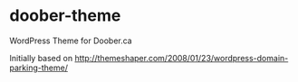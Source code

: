 doober-theme
============

WordPress Theme for Doober.ca

Initially based on http://themeshaper.com/2008/01/23/wordpress-domain-parking-theme/
